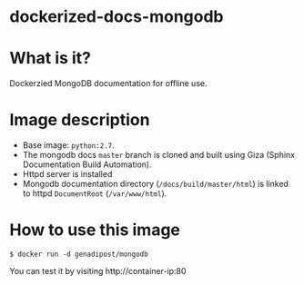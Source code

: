 # dockerized-docs-mongodb

# What is it?
Dockerzied MongoDB documentation for offline use.

# Image description #
- Base image: `python:2.7`.
- The mongodb docs `master` branch is cloned and built using Giza (Sphinx Documentation Build Automation).
- Httpd server is installed
- Mongodb documentation directory (`/docs/build/master/html`) is linked to httpd `DocumentRoot` (`/var/www/html`).

# How to use this image #

```console
$ docker run -d genadipost/mongodb

```
You can test it by visiting http://container-ip:80
